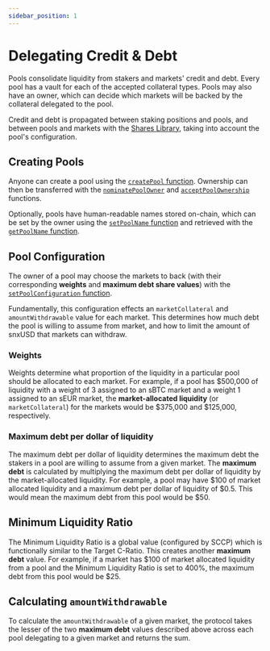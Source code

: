 ```yaml
---
sidebar_position: 1
---
```


# Delegating Credit & Debt

Pools consolidate liquidity from stakers and markets' credit and debt. Every pool has a vault for each of the accepted collateral types. Pools may also have an owner, which can decide which markets will be backed by the collateral delegated to the pool.

Credit and debt is propagated between staking positions and pools, and between pools and markets with the [Shares Library](/protocol/peripheral/shares-library), taking into account the pool's configuration.

## Creating Pools

Anyone can create a pool using the [`createPool` function](/protocol/technical-reference/smart-contracts#createpool). Ownership can then be transferred with the [`nominatePoolOwner`](/protocol/technical-reference/smart-contracts#nominatepoolowner) and [`acceptPoolOwnership`](/protocol/technical-reference/smart-contracts#acceptpoolownership) functions.

Optionally, pools have human-readable names stored on-chain, which can be set by the owner using the [`setPoolName` function](/protocol/technical-reference/smart-contracts#setpoolname) and retrieved with the [`getPoolName` function](/protocol/technical-reference/smart-contracts#getpoolname).

## Pool Configuration

The owner of a pool may choose the markets to back (with their corresponding **weights** and **maximum debt share values**) with the [`setPoolConfiguration` function](/protocol/technical-reference/smart-contracts#setpoolconfiguration).

Fundamentally, this configuration effects an `marketCollateral` and `amountWithdrawable` value for each market. This determines how much debt the pool is willing to assume from market, and how to limit the amount of snxUSD that markets can withdraw.

### Weights

Weights determine what proportion of the liquidity in a particular pool should be allocated to each market. For example, if a pool has $500,000 of liquidity with a weight of 3 assigned to an sBTC market and a weight 1 assigned to an sEUR market, the **market-allocated liquidity** (or `marketCollateral`) for the markets would be $375,000 and $125,000, respectively.

### Maximum debt per dollar of liquidity

The maximum debt per dollar of liquidity determines the maximum debt the stakers in a pool are willing to assume from a given market. The **maximum debt** is calculated by multiplying the maximum debt per dollar of liquidity by the market-allocated liquidity. For example, a pool may have $100 of market allocated liquidity and a maximum debt per dollar of liquidity of $0.5. This would mean the maximum debt from this pool would be $50.

## Minimum Liquidity Ratio

The Minimum Liquidity Ratio is a global value (configured by SCCP) which is functionally similar to the Target C-Ratio. This creates another **maximum debt** value. For example, if a market has $100 of market allocated liquidity from a pool and the Minimum Liquidity Ratio is set to 400%, the maximum debt from this pool would be $25.

## Calculating `amountWithdrawable`

To calculate the `amountWithdrawable` of a given market, the protocol takes the lesser of the two **maximum debt** values described above across each pool delegating to a given market and returns the sum.
